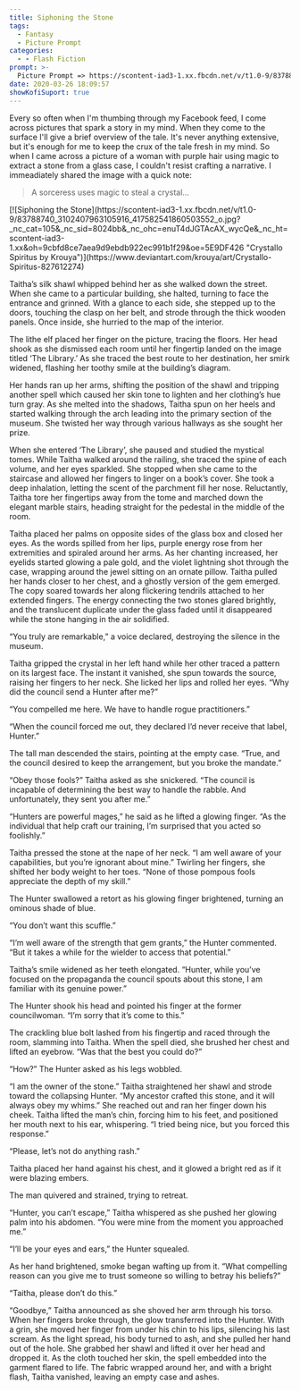 ```yaml
---
title: Siphoning the Stone
tags:
  - Fantasy
  - Picture Prompt
categories:
  - - Flash Fiction
prompt: >-
  Picture Prompt => https://scontent-iad3-1.xx.fbcdn.net/v/t1.0-9/83788740_3102407963105916_417582541860503552_o.jpg?_nc_cat=105&_nc_sid=8024bb&_nc_ohc=enuT4dJGTAcAX_wycQe&_nc_ht=scontent-iad3-1.xx&oh=9cbfd8ce7aea9d9ebdb922ec991b1f29&oe=5E9DF426
date: 2020-03-26 18:09:57
showKofiSuport: true
---
```


Every so often when I'm thumbing through my Facebook feed, I come across pictures that spark a story in my mind. When they come to the surface I'll give a brief overview of the tale. It's never anything extensive, but it's enough for me to keep the crux of the tale fresh in my mind. So when I came across a picture of a woman with purple hair using magic to extract a stone from a glass case, I couldn't resist crafting a narrative.<!-- more --> I immeadiately shared the image with a quick note:

>A sorceress uses magic to steal a crystal...

<div class="center">[![Siphoning the Stone](https://scontent-iad3-1.xx.fbcdn.net/v/t1.0-9/83788740_3102407963105916_417582541860503552_o.jpg?_nc_cat=105&_nc_sid=8024bb&_nc_ohc=enuT4dJGTAcAX_wycQe&_nc_ht=scontent-iad3-1.xx&oh=9cbfd8ce7aea9d9ebdb922ec991b1f29&oe=5E9DF426 "Crystallo Spiritus by Krouya")](https://www.deviantart.com/krouya/art/Crystallo-Spiritus-827612274)</div>

Taitha’s silk shawl whipped behind her as she walked down the street. When she came to a particular building, she halted, turning to face the entrance and grinned. With a glance to each side, she stepped up to the doors, touching the clasp on her belt, and strode through the thick wooden panels. Once inside, she hurried to the map of the interior.

The lithe elf placed her finger on the picture, tracing the floors. Her head shook as she dismissed each room until her fingertip landed on the image titled ‘The Library.’ As she traced the best route to her destination, her smirk widened, flashing her toothy smile at the building’s diagram.

Her hands ran up her arms, shifting the position of the shawl and tripping another spell which caused her skin tone to lighten and her clothing’s hue turn gray. As she melted into the shadows, Taitha spun on her heels and started walking through the arch leading into the primary section of the museum. She twisted her way through various hallways as she sought her prize.

When she entered ‘The Library’, she paused and studied the mystical tomes. While Taitha walked around the railing, she traced the spine of each volume, and her eyes sparkled. She stopped when she came to the staircase and allowed her fingers to linger on a book’s cover. She took a deep inhalation, letting the scent of the parchment fill her nose. Reluctantly, Taitha tore her fingertips away from the tome and marched down the elegant marble stairs, heading straight for the pedestal in the middle of the room.

Taitha placed her palms on opposite sides of the glass box and closed her eyes. As the words spilled from her lips, purple energy rose from her extremities and spiraled around her arms. As her chanting increased, her eyelids started glowing a pale gold, and the violet lightning shot through the case, wrapping around the jewel sitting on an ornate pillow. Taitha pulled her hands closer to her chest, and a ghostly version of the gem emerged. The copy soared towards her along flickering tendrils attached to her extended fingers. The energy connecting the two stones glared brightly, and the translucent duplicate under the glass faded until it disappeared while the stone hanging in the air solidified.

“You truly are remarkable,” a voice declared, destroying the silence in the museum.

Taitha gripped the crystal in her left hand while her other traced a pattern on its largest face. The instant it vanished, she spun towards the source, raising her fingers to her neck. She licked her lips and rolled her eyes. “Why did the council send a Hunter after me?”

“You compelled me here. We have to handle rogue practitioners.”

“When the council forced me out, they declared I’d never receive that label, Hunter.”

The tall man descended the stairs, pointing at the empty case. “True, and the council desired to keep the arrangement, but you broke the mandate.”

“Obey those fools?” Taitha asked as she snickered. “The council is incapable of determining the best way to handle the rabble. And unfortunately, they sent you after me.”

“Hunters are powerful mages,” he said as he lifted a glowing finger. “As the individual that help craft our training, I’m surprised that you acted so foolishly.”

Taitha pressed the stone at the nape of her neck. “I am well aware of your capabilities, but you’re ignorant about mine.” Twirling her fingers, she shifted her body weight to her toes. “None of those pompous fools appreciate the depth of my skill.”

The Hunter swallowed a retort as his glowing finger brightened, turning an ominous shade of blue.

“You don’t want this scuffle.”

“I’m well aware of the strength that gem grants,” the Hunter commented. “But it takes a while for the wielder to access that potential.”

Taitha’s smile widened as her teeth elongated. “Hunter, while you’ve focused on the propaganda the council spouts about this stone, I am familiar with its genuine power.”

The Hunter shook his head and pointed his finger at the former councilwoman. “I’m sorry that it’s come to this.”

The crackling blue bolt lashed from his fingertip and raced through the room, slamming into Taitha. When the spell died, she brushed her chest and lifted an eyebrow. “Was that the best you could do?”

“How?” The Hunter asked as his legs wobbled.

“I am the owner of the stone.” Taitha straightened her shawl and strode toward the collapsing Hunter. “My ancestor crafted this stone, and it will always obey my whims.” She reached out and ran her finger down his cheek. Taitha lifted the man’s chin, forcing him to his feet, and positioned her mouth next to his ear, whispering. “I tried being nice, but you forced this response.”

“Please, let’s not do anything rash.”

Taitha placed her hand against his chest, and it glowed a bright red as if it were blazing embers.

The man quivered and strained, trying to retreat.

“Hunter, you can’t escape,” Taitha whispered as she pushed her glowing palm into his abdomen. “You were mine from the moment you approached me.”

“I’ll be your eyes and ears,” the Hunter squealed.

As her hand brightened, smoke began wafting up from it. “What compelling reason can you give me to trust someone so willing to betray his beliefs?”

“Taitha, please don’t do this.”

“Goodbye,” Taitha announced as she shoved her arm through his torso. When her fingers broke through, the glow transferred into the Hunter. With a grin, she moved her finger from under his chin to his lips, silencing his last scream. As the light spread, his body turned to ash, and she pulled her hand out of the hole. She grabbed her shawl and lifted it over her head and dropped it. As the cloth touched her skin, the spell embedded into the garment flared to life. The fabric wrapped around her, and with a bright flash, Taitha vanished, leaving an empty case and ashes.